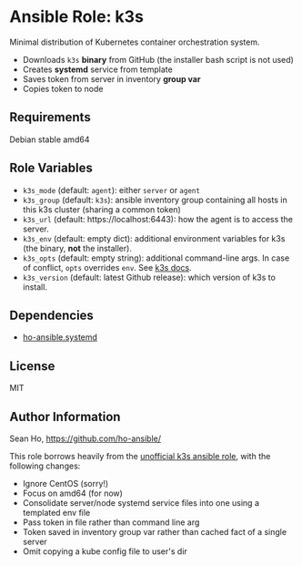 # Ansible Role: k3s
Minimal distribution of Kubernetes container orchestration system.

+ Downloads `k3s` **binary** from GitHub
  (the installer bash script is not used)
+ Creates **systemd** service from template
+ Saves token from server in inventory **group var**
+ Copies token to node

## Requirements
Debian stable amd64

## Role Variables
+ `k3s_mode` (default: `agent`): either `server` or `agent`
+ `k3s_group` (default: `k3s`): ansible inventory group
  containing all hosts in this k3s cluster (sharing a common token)
+ `k3s_url` (default: https://localhost:6443): how the agent is to
  access the server.
+ `k3s_env` (default: empty dict): additional environment variables
  for k3s (the binary, **not** the installer).
+ `k3s_opts` (default: empty string): additional command-line args.
  In case of conflict, `opts` overrides `env`.
  See [k3s docs](https://rancher.com/docs/k3s/latest/en/installation/install-options/).
+ `k3s_version` (default: latest Github release): which version
  of k3s to install.

## Dependencies
+ [ho-ansible.systemd](https://github.com/ho-ansible/systemd)

## License
MIT

## Author Information
Sean Ho, https://github.com/ho-ansible/

This role borrows heavily from the [unofficial k3s ansible role](https://github.com/rancher/k3s/tree/master/contrib/ansible),
with the following changes:
+ Ignore CentOS (sorry!)
+ Focus on amd64 (for now)
+ Consolidate server/node systemd service files into one using a templated env file
+ Pass token in file rather than command line arg
+ Token saved in inventory group var rather than cached fact of a single server
+ Omit copying a kube config file to user's dir
